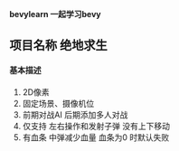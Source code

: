 **bevylearn 一起学习bevy**
## 项目名称  绝地求生

#### 基本描述

1. 2D像素
2. 固定场景、摄像机位
3. 前期对战AI 后期添加多人对战
4. 仅支持 左右操作和发射子弹  没有上下移动
5. 有血条  中弹减少血量  血条为0 时默认失败
